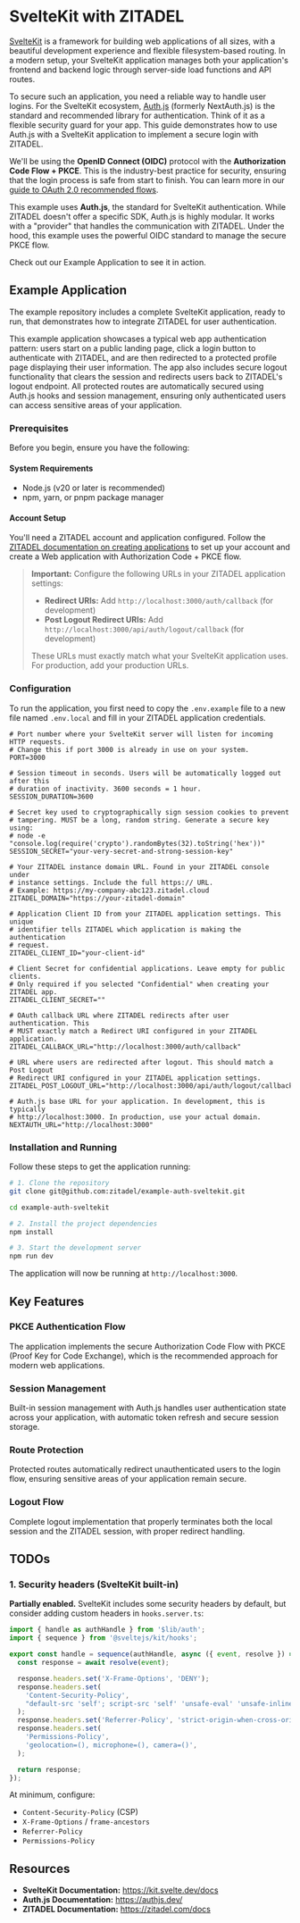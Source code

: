 # SvelteKit with ZITADEL

[SvelteKit](https://kit.svelte.dev/) is a framework for building web applications of all sizes, with a beautiful development experience and flexible filesystem-based routing. In a modern setup, your SvelteKit application manages both your application's frontend and backend logic through server-side load functions and API routes.

To secure such an application, you need a reliable way to handle user logins. For the SvelteKit ecosystem, [Auth.js](https://authjs.dev/) (formerly NextAuth.js) is the standard and recommended library for authentication. Think of it as a flexible security guard for your app. This guide demonstrates how to use Auth.js with a SvelteKit application to implement a secure login with ZITADEL.

We'll be using the **OpenID Connect (OIDC)** protocol with the **Authorization Code Flow + PKCE**. This is the industry-best practice for security, ensuring that the login process is safe from start to finish. You can learn more in our [guide to OAuth 2.0 recommended flows](https://zitadel.com/docs/guides/integrate/login/oidc/oauth-recommended-flows).

This example uses **Auth.js**, the standard for SvelteKit authentication. While ZITADEL doesn't offer a specific SDK, Auth.js is highly modular. It works with a "provider" that handles the communication with ZITADEL. Under the hood, this example uses the powerful OIDC standard to manage the secure PKCE flow.

Check out our Example Application to see it in action.

## Example Application

The example repository includes a complete SvelteKit application, ready to run, that demonstrates how to integrate ZITADEL for user authentication.

This example application showcases a typical web app authentication pattern: users start on a public landing page, click a login button to authenticate with ZITADEL, and are then redirected to a protected profile page displaying their user information. The app also includes secure logout functionality that clears the session and redirects users back to ZITADEL's logout endpoint. All protected routes are automatically secured using Auth.js hooks and session management, ensuring only authenticated users can access sensitive areas of your application.

### Prerequisites

Before you begin, ensure you have the following:

#### System Requirements

- Node.js (v20 or later is recommended)
- npm, yarn, or pnpm package manager

#### Account Setup

You'll need a ZITADEL account and application configured. Follow the [ZITADEL documentation on creating applications](https://zitadel.com/docs/guides/integrate/login/oidc/web-app) to set up your account and create a Web application with Authorization Code + PKCE flow.

> **Important:** Configure the following URLs in your ZITADEL application settings:
>
> - **Redirect URIs:** Add `http://localhost:3000/auth/callback` (for development)
> - **Post Logout Redirect URIs:** Add `http://localhost:3000/api/auth/logout/callback` (for development)
>
> These URLs must exactly match what your SvelteKit application uses. For production, add your production URLs.

### Configuration

To run the application, you first need to copy the `.env.example` file to a new file named `.env.local` and fill in your ZITADEL application credentials.

```dotenv
# Port number where your SvelteKit server will listen for incoming HTTP requests.
# Change this if port 3000 is already in use on your system.
PORT=3000

# Session timeout in seconds. Users will be automatically logged out after this
# duration of inactivity. 3600 seconds = 1 hour.
SESSION_DURATION=3600

# Secret key used to cryptographically sign session cookies to prevent
# tampering. MUST be a long, random string. Generate a secure key using:
# node -e "console.log(require('crypto').randomBytes(32).toString('hex'))"
SESSION_SECRET="your-very-secret-and-strong-session-key"

# Your ZITADEL instance domain URL. Found in your ZITADEL console under
# instance settings. Include the full https:// URL.
# Example: https://my-company-abc123.zitadel.cloud
ZITADEL_DOMAIN="https://your-zitadel-domain"

# Application Client ID from your ZITADEL application settings. This unique
# identifier tells ZITADEL which application is making the authentication
# request.
ZITADEL_CLIENT_ID="your-client-id"

# Client Secret for confidential applications. Leave empty for public clients.
# Only required if you selected "Confidential" when creating your ZITADEL app.
ZITADEL_CLIENT_SECRET=""

# OAuth callback URL where ZITADEL redirects after user authentication. This
# MUST exactly match a Redirect URI configured in your ZITADEL application.
ZITADEL_CALLBACK_URL="http://localhost:3000/auth/callback"

# URL where users are redirected after logout. This should match a Post Logout
# Redirect URI configured in your ZITADEL application settings.
ZITADEL_POST_LOGOUT_URL="http://localhost:3000/api/auth/logout/callback"

# Auth.js base URL for your application. In development, this is typically
# http://localhost:3000. In production, use your actual domain.
NEXTAUTH_URL="http://localhost:3000"
```

### Installation and Running

Follow these steps to get the application running:

```bash
# 1. Clone the repository
git clone git@github.com:zitadel/example-auth-sveltekit.git

cd example-auth-sveltekit

# 2. Install the project dependencies
npm install

# 3. Start the development server
npm run dev
```

The application will now be running at `http://localhost:3000`.

## Key Features

### PKCE Authentication Flow

The application implements the secure Authorization Code Flow with PKCE (Proof Key for Code Exchange), which is the recommended approach for modern web applications.

### Session Management

Built-in session management with Auth.js handles user authentication state across your application, with automatic token refresh and secure session storage.

### Route Protection

Protected routes automatically redirect unauthenticated users to the login flow, ensuring sensitive areas of your application remain secure.

### Logout Flow

Complete logout implementation that properly terminates both the local session and the ZITADEL session, with proper redirect handling.

## TODOs

### 1. Security headers (SvelteKit built-in)

**Partially enabled.** SvelteKit includes some security headers by default, but consider adding custom headers in `hooks.server.ts`:

```javascript
import { handle as authHandle } from '$lib/auth';
import { sequence } from '@sveltejs/kit/hooks';

export const handle = sequence(authHandle, async ({ event, resolve }) => {
  const response = await resolve(event);

  response.headers.set('X-Frame-Options', 'DENY');
  response.headers.set(
    'Content-Security-Policy',
    "default-src 'self'; script-src 'self' 'unsafe-eval' 'unsafe-inline';",
  );
  response.headers.set('Referrer-Policy', 'strict-origin-when-cross-origin');
  response.headers.set(
    'Permissions-Policy',
    'geolocation=(), microphone=(), camera=()',
  );

  return response;
});
```

At minimum, configure:

- `Content-Security-Policy` (CSP)
- `X-Frame-Options` / `frame-ancestors`
- `Referrer-Policy`
- `Permissions-Policy`

## Resources

- **SvelteKit Documentation:** <https://kit.svelte.dev/docs>
- **Auth.js Documentation:** <https://authjs.dev/>
- **ZITADEL Documentation:** <https://zitadel.com/docs>
